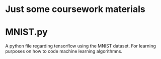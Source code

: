 # Just some coursework materials

# MNIST.py
A python file regarding tensorflow using the MNIST dataset. For learning purposes on how to code machine learning algorithmns.

